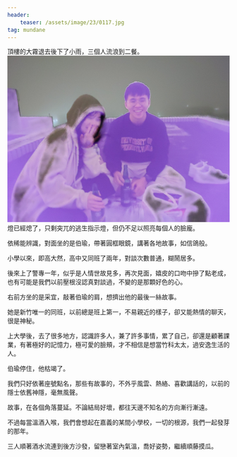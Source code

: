 ```yaml
---
header: 
    teaser: /assets/image/23/0117.jpg
tag: mundane
---
```

頂樓的大霧退去後下了小雨，三個人流浪到二餐。
![i](/assets/image/23/0117.jpg)  
燈已經熄了，只剩突兀的逃生指示燈，但仍不足以照亮每個人的臉龐。

依稀能辨識，對面坐的是伯瑜，帶著圓框眼鏡，講著各地故事，如信鴿般。  

小學以來，即高大然，高中又同班了兩年，對談次數普通，糊鬧居多。

後來上了警專一年，似乎是人情世故見多，再次見面，嬉皮的口吻中摻了點老成，也有可能是我們以前壓根沒認真對談過，不變的是那顆好色的心。  

右前方坐的是采宜，敲著伯瑜的肩，想擠出他的最後一絲故事。

她是新竹唯一的同班，以前總是班上第一，不易親近的樣子，卻又能熱情的聊天，很是神秘。

上大學後，去了很多地方，認識許多人，兼了許多事情，累了自己，卻還是顧著課業，有著極好的記憶力，極可愛的臉頰，才不相信是想當竹科太太，過安逸生活的人。

伯瑜停住，他枯竭了。

我們只好依著座號點名，那些有故事的，不外乎風雲、熱絡、喜歡講話的，以前的隱士依舊神隱，毫無風聲。  

故事，在各個角落蔓延。不論結局好壞，都往天邊不知名的方向漸行漸遠。

不過每當溫酒入喉，我們會想起在嘉義的某間小學校，一切的根源，我們一起發芽的那年。

三人順著酒水流連到後方沙發，留戀著室內氣溫，喬好姿勢，繼續順藤摸瓜。
